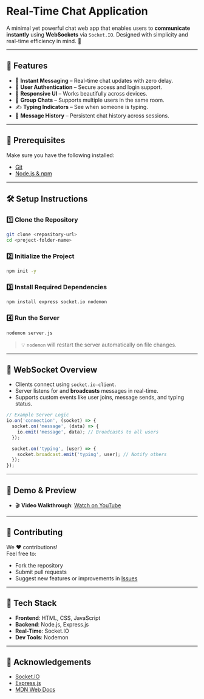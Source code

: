 

#  Real-Time Chat Application  
A minimal yet powerful chat web app that enables users to **communicate instantly** using **WebSockets** via `Socket.IO`. Designed with simplicity and real-time efficiency in mind. 🚀  

---

## 🌟 Features

- 💬 **Instant Messaging** – Real-time chat updates with zero delay.  
- 🔐 **User Authentication** – Secure access and login support.  
- 📱 **Responsive UI** – Works beautifully across devices.  
- 👥 **Group Chats** – Supports multiple users in the same room.  
- ✍️ **Typing Indicators** – See when someone is typing.  
- 💾 **Message History** – Persistent chat history across sessions.

---

## 🔧 Prerequisites

Make sure you have the following installed:

- [Git](https://git-scm.com/)  
- [Node.js & npm](https://nodejs.org/)

---

## 🛠️ Setup Instructions

### 1️⃣ Clone the Repository
```bash
git clone <repository-url>
cd <project-folder-name>
```

### 2️⃣ Initialize the Project
```bash
npm init -y
```

### 3️⃣ Install Required Dependencies
```bash
npm install express socket.io nodemon
```

### 4️⃣ Run the Server
```bash
nodemon server.js
```

> 💡 `nodemon` will restart the server automatically on file changes.

---

## 🔌 WebSocket Overview

- Clients connect using `socket.io-client`.  
- Server listens for and **broadcasts** messages in real-time.  
- Supports custom events like user joins, message sends, and typing status.

```js
// Example Server Logic
io.on('connection', (socket) => {
  socket.on('message', (data) => {
    io.emit('message', data); // Broadcasts to all users
  });

  socket.on('typing', (user) => {
    socket.broadcast.emit('typing', user); // Notify others
  });
});
```

---

## 🎥 Demo & Preview

- 🎬 **Video Walkthrough**: [Watch on YouTube](https://youtu.be/DJ3zk0Vr28I)  

---

## 🤝 Contributing

We ❤️ contributions!  
Feel free to:
- Fork the repository  
- Submit pull requests  
- Suggest new features or improvements in [Issues](https://github.com/DarshiT2009/chatapp/issues)

---

## 📌 Tech Stack

- **Frontend**: HTML, CSS, JavaScript  
- **Backend**: Node.js, Express.js  
- **Real-Time**: Socket.IO  
- **Dev Tools**: Nodemon

---

## 🙌 Acknowledgements

- [Socket.IO](https://socket.io/)  
- [Express.js](https://expressjs.com/)  
- [MDN Web Docs](https://developer.mozilla.org/)





